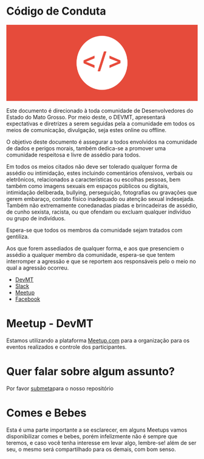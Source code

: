# Código de Conduta

<img src="https://raw.githubusercontent.com/devmatogrosso/media/master/devmt-logo-github.png" height="200">

Este documento é direcionado à toda comunidade de Desenvolvedores do Estado do Mato Grosso. Por meio deste, o DEVMT, apresentará expectativas e diretrizes a serem seguidas pela a comunidade em todos os meios de comunicação, divulgação, seja estes online ou offline. 

O objetivo deste documento é assegurar a todos envolvidos na comunidade de dados e perigos morais, também dedica-se a promover uma comunidade respeitosa e livre de assédio para todos.

Em todos os meios citados não deve ser tolerado qualquer forma de assédio ou intimidação, estes incluindo comentários ofensivos, verbais ou eletrônicos, relacionados a características ou escolhas pessoas, bem também como imagens sexuais em espaços públicos ou digitais, intimidação deliberada, bullying, perseguição, fotografias ou gravações que gerem embaraço, contato físico inadequado ou atenção sexual indesejada. Também não extremamente conedanadas piadas e brincadeiras de assédio, de cunho sexista, racista, ou que ofendam ou excluam qualquer indivíduo ou grupo de indivíduos.

Espera-se que todos os membros da comunidade sejam tratados com gentiliza. 

Aos que forem assediados de qualquer forma, e aos que presenciem o assédio a qualquer membro da comunidade, espera-se que tentem interromper a agressão e que se reportem aos responsáveis pelo o meio no qual a agressão ocorreu. 

* [DevMT](http://www.devmt.com.br)
* [Slack](http://slack.devmt.com.br)
* [Meetup](http://www.meetup.com/devmatogrosso)
* [Facebook](https://www.facebook.com/devmatogrosso/?fref=ts)

# Meetup - DevMT

Estamos utilizando a plataforma [Meetup.com](http://www.meetup.com/devmatogrosso) para a organização para os eventos realizados e controle dos participantes. 

# Quer falar sobre algum assunto?

Por favor [submeta](https://github.com/devmatogrosso/submit)para o nosso repositório

# Comes e Bebes

Esta é uma parte importante a se esclarecer, em alguns Meetups vamos disponibilizar comes e bebes, porém infelizmente não é sempre que teremos, e caso você tenha interesse em levar algo, lembre-se! além de ser seu, o mesmo será compartilhado para os demais, com bom senso.



